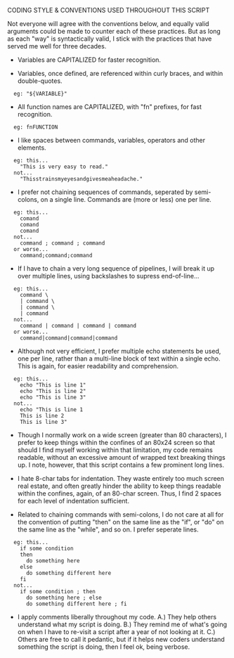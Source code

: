 CODING STYLE & CONVENTIONS USED THROUGHOUT THIS SCRIPT

Not everyone will agree with the conventions below, and equally valid
arguments could be made to counter each of these practices.  But as
long as each "way" is syntactically valid, I stick with the practices
that have served me well for three decades.

- Variables are CAPITALIZED for faster recognition.

- Variables, once defined, are referenced within curly braces, and within
  double-quotes.
```
  eg: "${VARIABLE}"
```

- All function names are CAPITALIZED, with "fn" prefixes, for fast
  recognition.
```
  eg: fnFUNCTION
```

- I like spaces between commands, variables, operators and other elements.
```
  eg: this...
    "This is very easy to read."
  not...
    "Thisstrainsmyeyesandgivesmeaheadache."
```

- I prefer not chaining sequences of commands, seperated by semi-colons,
  on a single line.  Commands are (more or less) one per line.
```
  eg: this...
    comand
    comand
    comand
  not...
    command ; command ; command
  or worse...
    command;command;command
```

- If I have to chain a very long sequence of pipelines, I will break it up
  over multiple lines, using backslashes to supress end-of-line...
```
  eg: this...
    command \
    | command \
    | command \
    | command
  not...
    command | command | command | command
  or worse...
    command|command|command|command
```

- Although not very efficient, I prefer multiple echo statements be used,
  one per line, rather than a multi-line block of text within a single echo.
  This is again, for easier readability and comprehension.
```
  eg: this...
    echo "This is line 1"
    echo "This is line 2"
    echo "This is line 3"
  not...
    echo "This is line 1
    This is line 2
    This is line 3"
```

- Though I normally work on a wide screen (greater than 80 characters),
  I prefer to keep things within the confines of an 80x24 screen so that
  should I find myself working within that limitation, my code remains
  readable, without an excessive amount of wrapped text breaking things up.
  I note, however, that this script contains a few prominent long lines.

- I hate 8-char tabs for indentation.  They waste entirely too much screen
  real estate, and often greatly hinder the ability to keep things
  readable within the confines, again, of an 80-char screen.  Thus, I find
  2 spaces for each level of indentation sufficient.

- Related to chaining commands with semi-colons, I do not care at all for
  the convention of putting "then" on the same line as the "if", or "do"
  on the same line as the "while", and so on.  I prefer seperate lines.
```
  eg: this...
    if some condition
    then
      do something here
    else
      do something different here
    fi
  not...
    if some condition ; then
      do something here ; else
      do something different here ; fi
```

- I apply comments liberally throughout my code.  A.) They help others
  understand what my script is doing.  B.) They remind me of what's going
  on when I have to re-visit a script after a year of not looking at it.
  C.) Others are free to call it pedantic, but if it helps new coders
  understand something the script is doing, then I feel ok, being verbose.
